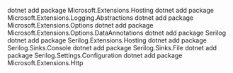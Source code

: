 dotnet add package Microsoft.Extensions.Hosting
dotnet add package Microsoft.Extensions.Logging.Abstractions
dotnet add package Microsoft.Extensions.Options
dotnet add package Microsoft.Extensions.Options.DataAnnotations
dotnet add package Serilog
dotnet add package Serilog.Extensions.Hosting
dotnet add package Serilog.Sinks.Console
dotnet add package Serilog.Sinks.File
dotnet add package Serilog.Settings.Configuration
dotnet add package Microsoft.Extensions.Http
